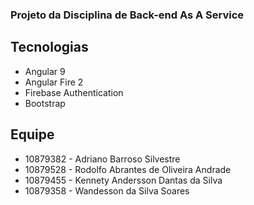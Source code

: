 ### Projeto da Disciplina de Back-end As A Service

## Tecnologias
- Angular 9
- Angular Fire 2
- Firebase Authentication
- Bootstrap

## Equipe

- 10879382 - Adriano Barroso Silvestre
- 10879528 - Rodolfo Abrantes de Oliveira Andrade
- 10879455 - Kennety Andersson Dantas da Silva
- 10879358 - Wandesson da Silva Soares
